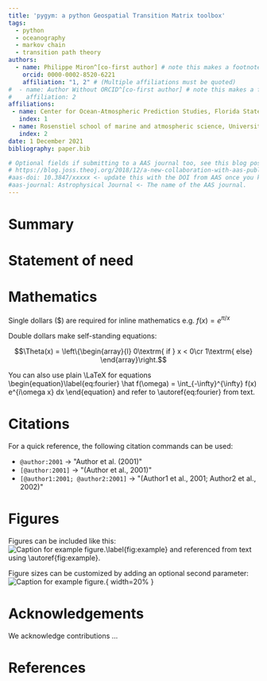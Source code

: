 ```yaml
---
title: 'pygym: a python Geospatial Transition Matrix toolbox'
tags:
  - python
  - oceanography
  - markov chain
  - transition path theory
authors:
  - name: Philippe Miron^[co-first author] # note this makes a footnote saying 'co-first author'
    orcid: 0000-0002-8520-6221
    affiliation: "1, 2" # (Multiple affiliations must be quoted)
#  - name: Author Without ORCID^[co-first author] # note this makes a footnote saying 'co-first author'
#    affiliation: 2
affiliations:
 - name: Center for Ocean-Atmospheric Prediction Studies, Florida State University, Tallahassee, Fl
   index: 1
 - name: Rosenstiel school of marine and atmospheric science, University of Miami, Miami, Fl
   index: 2
date: 1 December 2021
bibliography: paper.bib

# Optional fields if submitting to a AAS journal too, see this blog post:
# https://blog.joss.theoj.org/2018/12/a-new-collaboration-with-aas-publishing
#aas-doi: 10.3847/xxxxx <- update this with the DOI from AAS once you know it.
#aas-journal: Astrophysical Journal <- The name of the AAS journal.
---
```


# Summary

# Statement of need

# Mathematics

Single dollars ($) are required for inline mathematics e.g. $f(x) = e^{\pi/x}$

Double dollars make self-standing equations:

$$\Theta(x) = \left\{\begin{array}{l}
0\textrm{ if } x < 0\cr
1\textrm{ else}
\end{array}\right.$$

You can also use plain \LaTeX for equations
\begin{equation}\label{eq:fourier}
\hat f(\omega) = \int_{-\infty}^{\infty} f(x) e^{i\omega x} dx
\end{equation}
and refer to \autoref{eq:fourier} from text.

# Citations

For a quick reference, the following citation commands can be used:
- `@author:2001`  ->  "Author et al. (2001)"
- `[@author:2001]` -> "(Author et al., 2001)"
- `[@author1:2001; @author2:2001]` -> "(Author1 et al., 2001; Author2 et al., 2002)"

# Figures

Figures can be included like this:
![Caption for example figure.\label{fig:example}](figure.png)
and referenced from text using \autoref{fig:example}.

Figure sizes can be customized by adding an optional second parameter:
![Caption for example figure.](figure.png){ width=20% }

# Acknowledgements

We acknowledge contributions ...

# References
